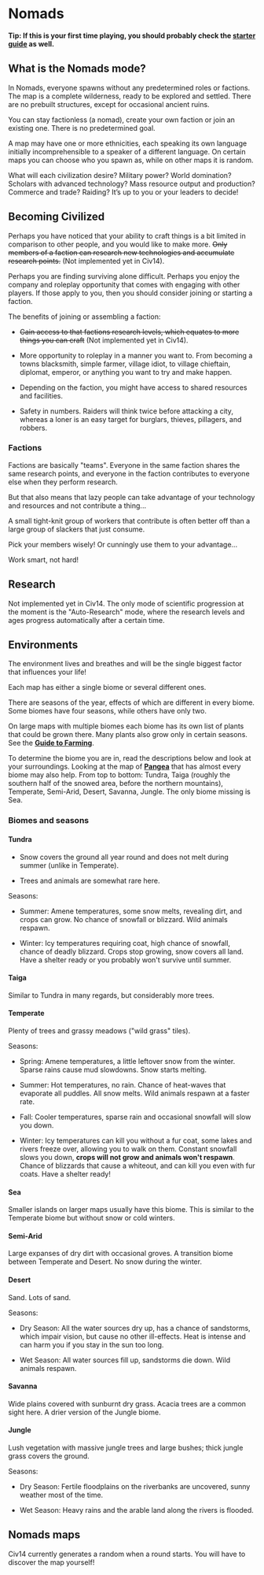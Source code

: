 # Nomads

**Tip: If this is your first time playing, you should probably check the [starter guide](starter_guide.md) as well.**

## What is the Nomads mode?

In Nomads, everyone spawns without any predetermined roles or factions. The map is a complete wilderness, ready to be explored and settled. There are no prebuilt structures, except for occasional ancient ruins.

You can stay factionless (a nomad), create your own faction or join an existing one. There is no predetermined goal.

A map may have one or more ethnicities, each speaking its own language initially incomprehensible to a speaker of a different language. On certain maps you can choose who you spawn as, while on other maps it is random.

What will each civilization desire? Military power? World domination? Scholars with advanced technology? Mass resource output and production? Commerce and trade? Raiding? It’s up to you or your leaders to decide!

## Becoming Civilized

Perhaps you have noticed that your ability to craft things is a bit limited in comparison to other people, and you would like to make more. ~~Only members of a faction can research new technologies and accumulate research points.~~ (Not implemented yet in Civ14).

Perhaps you are finding surviving alone difficult. Perhaps you enjoy the company and roleplay opportunity that comes with engaging with other players. If those apply to you, then you should consider joining or starting a faction.

The benefits of joining or assembling a faction:

-   ~~Gain access to that factions research levels, which equates to more things you can craft~~ (Not implemented yet in Civ14).

-   More opportunity to roleplay in a manner you want to. From becoming a towns blacksmith, simple farmer, village idiot, to village chieftain, diplomat, emperor, or anything you want to try and make happen.

-   Depending on the faction, you might have access to shared resources and facilities.

-   Safety in numbers. Raiders will think twice before attacking a city, whereas a loner is an easy target for burglars, thieves, pillagers, and robbers.

### Factions

Factions are basically "teams". Everyone in the same faction shares the same research points, and everyone in the faction contributes to everyone else when they perform research.

But that also means that lazy people can take advantage of your technology and resources and not contribute a thing...

A small tight-knit group of workers that contribute is often better off than a large group of slackers that just consume.

Pick your members wisely\! Or cunningly use them to your advantage...

Work smart, not hard!

## Research

Not implemented yet in Civ14. The only mode of scientific progression at the moment is the "Auto-Research" mode, where the research levels and ages progress automatically after a certain time.

## Environments

The environment lives and breathes and will be the single biggest factor that influences your life!

Each map has either a single biome or several different ones.

There are seasons of the year, effects of which are different in every biome. Some biomes have four seasons, while others have only two.

On large maps with multiple biomes each biome has its own list of plants that could be grown there. Many plants also grow only in certain seasons. See the **[Guide to Farming](guide_to_farming.md)**.

To determine the biome you are in, read the descriptions below and look at your surroundings. Looking at the map of **[Pangea](https://civ13.github.io/civ13-wiki/assets/images/map_pangea.png)** that has almost every biome may also help. From top to bottom: Tundra, Taiga (roughly the southern half of the snowed area, before the northern mountains), Temperate, Semi-Arid, Desert, Savanna, Jungle. The only biome missing is Sea.

### Biomes and seasons

#### Tundra

-   Snow covers the ground all year round and does not melt during summer (unlike in Temperate).

-   Trees and animals are somewhat rare here.

Seasons:

-   Summer: Amene temperatures, some snow melts, revealing dirt, and crops can grow. No chance of snowfall or blizzard. Wild animals respawn.

-   Winter: Icy temperatures requiring coat, high chance of snowfall, chance of deadly blizzard. Crops stop growing, snow covers all land. Have a shelter ready or you probably won't survive until summer.

#### Taiga

Similar to Tundra in many regards, but considerably more trees.

#### Temperate

Plenty of trees and grassy meadows ("wild grass" tiles).

Seasons:

-   Spring: Amene temperatures, a little leftover snow from the winter. Sparse rains cause mud slowdowns. Snow starts melting.

-   Summer: Hot temperatures, no rain. Chance of heat-waves that evaporate all puddles. All snow melts. Wild animals respawn at a faster rate.

-   Fall: Cooler temperatures, sparse rain and occasional snowfall will slow you down.

-   Winter: Icy temperatures can kill you without a fur coat, some lakes and rivers freeze over, allowing you to walk on them. Constant snowfall slows you down, **crops will not grow and animals won't respawn**. Chance of blizzards that cause a whiteout, and can kill you even with fur coats. Have a shelter ready\!

#### Sea

Smaller islands on larger maps usually have this biome. This is similar to the Temperate biome but without snow or cold winters.

#### Semi-Arid

Large expanses of dry dirt with occasional groves. A transition biome between Temperate and Desert. No snow during the winter.

#### Desert

Sand. Lots of sand.

Seasons:

-   Dry Season: All the water sources dry up, has a chance of sandstorms, which impair vision, but cause no other ill-effects. Heat is intense and can harm you if you stay in the sun too long.

-   Wet Season: All water sources fill up, sandstorms die down. Wild animals respawn.

#### Savanna

Wide plains covered with sunburnt dry grass. Acacia trees are a common sight here. A drier version of the Jungle biome.

#### Jungle

Lush vegetation with massive jungle trees and large bushes; thick jungle grass covers the ground.

Seasons:

-   Dry Season: Fertile floodplains on the riverbanks are uncovered, sunny weather most of the time.

-   Wet Season: Heavy rains and the arable land along the rivers is flooded.

## Nomads maps

Civ14 currently generates a random when a round starts. You will have to discover the map yourself!
